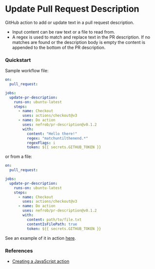 
# Update Pull Request Description

GitHub action to add or update text in a pull request description.  
- Input content can be raw text or a file to read from.
- A regex is used to match and replace text in the PR description. If no matches are found or the description body is empty the content is appended to the bottom of the PR description.

### Quickstart

Sample workflow file:

```yaml
on:
  pull_request:

jobs:
  update-pr-description:
    runs-on: ubuntu-latest
    steps:
      - name: Checkout
        uses: actions/checkout@v3
      - name: Do action
        uses: nefrob/pr-description@v0.1.2
        with:
          content: "Hello there!"
          regex: "matchuntilthenend.*"
          regexFlags: i
          token: ${{ secrets.GITHUB_TOKEN }}
```

or from a file:

```yaml
on:
  pull_request:

jobs:
  update-pr-description:
    runs-on: ubuntu-latest
    steps:
      - name: Checkout
        uses: actions/checkout@v3
      - name: Do action
        uses: nefrob/pr-description@v0.1.2
        with:
          content: path/to/file.txt
          contentIsFilePath: true
          token: ${{ secrets.GITHUB_TOKEN }}
```

See an example of it in action [here](https://github.com/nefrob/pr-action-test/pull/1).

### References

- [Creating a JavaScript action](https://docs.github.com/en/actions/creating-actions/creating-a-javascript-action)
